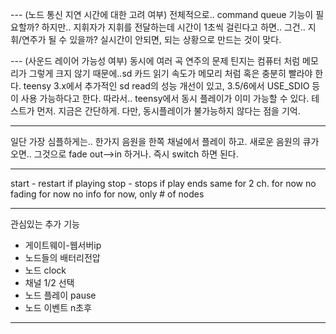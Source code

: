 --- (노드 통신 지연 시간에 대한 고려 여부)
전체적으로.. command queue 기능이 필요할까?
하지만.. 지휘자가 지휘를 전달하는데 시간이 1초씩 걸린다고 하면..
그건.. 지휘/연주가 될 수 있을까?
실시간이 안되면, 되는 상황으로 만드는 것이 맞다.

--- (사운드 레이어 가능성 여부)
동시에 여러 곡 연주의 문제
틴지는 컴퓨터 처럼 메모리가 그렇게 크지 않기 때문에..sd 카드 읽기 속도가 메모리 처럼 혹은 충분히 빨라야 한다.
teensy 3.x에서 추가적인 sd read의 성능 개선이 있고, 3.5/6에서 USE_SDIO 등이 사용 가능하다고 한다.
따라서.. teensy에서 동시 플레이가 이미 가능할 수 있다.
테스트가 먼저. 지금은 간단하게. 다만, 동시플레이가 불가능하지 않다는 점을 기억.

---
일단 가장 심플하게는.. 한가지 음원을 한쪽 채널에서 플레이 하고.
새로운 음원의 큐가 오면.. 그것으로 fade out-->in 하거나. 즉시 switch 하면 된다.

---
start - restart if playing
stop - stops if play ends
same for 2 ch. for now
no fading for now
no info for now, only # of nodes

---
관심있는 추가 기능

* 게이트웨이-웹서버ip
* 노드들의 배터리전압
* 노드 clock
* 채널 1/2 선택
* 노드 플레이 pause
* 노드 이벤트 n초후

---
